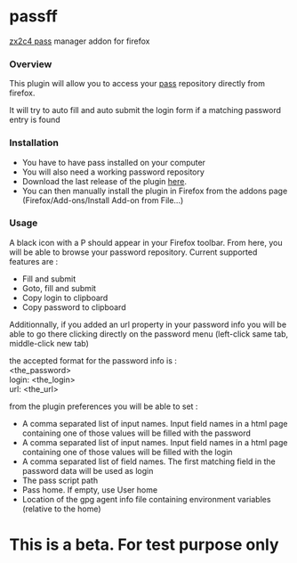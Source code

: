 passff
======

[zx2c4 pass](http://www.zx2c4.com/projects/password-store/) manager addon for firefox


### Overview
This plugin will allow you to access your [pass](http://www.zx2c4.com/projects/password-store/) repository directly from firefox.

It will try to auto fill and auto submit the login form if a matching password entry is found

### Installation
- You have to have pass installed on your computer
- You will also need a working password repository
- Download the last release of the plugin [here](https://github.com/jvenant/passff/releases).
- You can then manually install the plugin in Firefox from the addons page (Firefox/Add-ons/Install Add-on from File...)

### Usage
A black icon with a P should appear in your Firefox toolbar.
From here, you will be able to browse your password repository.
Current supported features are :
- Fill and submit
- Goto, fill and submit
- Copy login to clipboard
- Copy password to clipboard

Additionnally, if you added an url property in your password info you will be able to go there clicking directly on the password menu (left-click same tab, middle-click new tab)

the accepted format for the password info is :  
<the_password>  
login: <the_login>  
url: <the_url>  

from the plugin preferences you will be able to set :
- A comma separated list of input names. Input field names in a html page containing one of those values will be filled with the password
- A comma separated list of input names. Input field names in a html page containing one of those values will be filled with the login
- A comma separated list of field names. The first matching field in the password data will be used as login
- The pass script path
- Pass home. If empty, use User home
- Location of the gpg agent info file containing environment variables (relative to the home)


This is a beta. For test purpose only
=========
